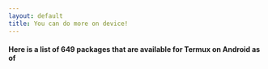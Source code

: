```yaml
---
layout: default
title: You can do more on device!
---
```


#### Here is a list of 649 packages that are available for Termux on Android as of 
